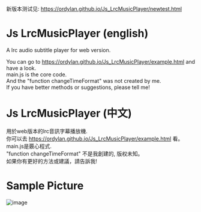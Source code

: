 新版本测试见: https://ordylan.github.io/Js_LrcMusicPlayer/newtest.html  
# Js LrcMusicPlayer (english)
A lrc audio subtitle player for web version.

You can go to https://ordylan.github.io/Js_LrcMusicPlayer/example.html and have a look.<br>
main.js is the core code.<br>
And the "function changeTimeFormat" was not created by me.<br>
If you have better methods or suggestions, please tell me!<br>

# Js LrcMusicPlayer (中文) 

用於web版本的lrc音訊字幕播放機.<br>
你可以去 https://ordylan.github.io/Js_LrcMusicPlayer/example.html 看。<br>
main.js是覈心程式.<br>
"function changeTimeFormat" 不是我創建的, 版权未知。<br>
如果你有更好的方法或建議，請告訴我! <br>

# Sample Picture
![image](https://user-images.githubusercontent.com/56828391/195979641-dbe3283b-e94e-4ac9-a8cc-e6be59d799dd.png)

